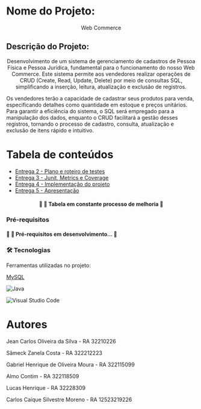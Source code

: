 # Nome do Projeto: 
<p align="center">Web Commerce</p>

## Descrição do Projeto:
<p align="center">Desenvolvimento de um sistema de gerenciamento de cadastros de Pessoa Física e Pessoa Jurídica, fundamental para o funcionamento do nosso Web Commerce. Este sistema permite aos vendedores realizar operações de CRUD (Create, Read, Update, Delete) por meio de consultas SQL, simplificando a inserção, leitura, atualização e exclusão de registros.

Os vendedores terão a capacidade de cadastrar seus produtos para venda, especificando detalhes como quantidade em estoque e preços unitários. Para garantir a eficiência do sistema, o SQL será empregado para a manipulação dos dados, enquanto o CRUD facilitará a gestão desses registros, tornando o processo de cadastro, consulta, atualização e exclusão de itens rápido e intuitivo.</p>

Tabela de conteúdos
=================

   * [Entrega 2 -  Plano e roteiro de testes](https://github.com/Bit-Tech-Titans/Entrega-2-Plano-e-Roteiro-de-Testes)
   * [Entrega 3 - Junit,  Metrics e Coverage](https://github.com/Bit-Tech-Titans/Entrega-3-Junit-Metrics-e-Coverage)
   * [Entrega 4 -  Implementação do projeto](https://github.com/Bit-Tech-Titans/Entrega-4-Implementacao-do-Projeto)
   * [Entrega 5 - Apresentação](https://github.com/Bit-Tech-Titans/Entrega-5-Apresentacao)

<h4 align="center"> 
	🚧 🚀 Tabela em constante processo de melhoria  🚧
</h4>

### Pré-requisitos
<h4> 
	🚧 🚀 Pré-requisitos em desenvolvimento...  🚧
</h4>

### 🛠 Tecnologias

Ferramentas utilizadas no projeto:

[MySQL](https://img.shields.io/badge/mysql-%2300f.svg?style=for-the-badge&logo=mysql&logoColor=white)

![Java](https://img.shields.io/badge/Java-000?style=for-the-badge&logo=java)

![Visual Studio Code](https://img.shields.io/badge/Visual%20Studio%20Code-0078d7.svg?style=for-the-badge&logo=visual-studio-code&logoColor=white)

# Autores

Jean Carlos Oliveira da Silva - RA 32210226

Sâmeck Zanela Costa - RA 322212223

Gabriel Henrique de Oliveira Moura - RA 322115099

Almo Contim - RA 322118509

Lucas Henrique - RA 32228309

Carlos Caíque Silvestre Moreno - RA 12523219226


